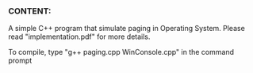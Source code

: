 ### CONTENT:
A simple C++ program that simulate paging in Operating System.
Please read "implementation.pdf" for more details.


To compile, type "g++ paging.cpp WinConsole.cpp" in the command prompt
